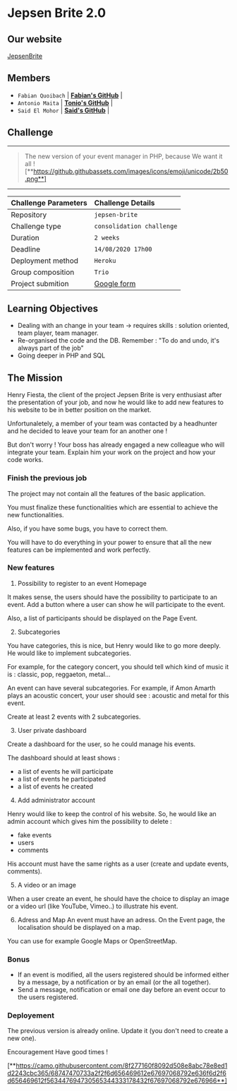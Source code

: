 # Jepsen Brite 2.0



## Our website

[JepsenBrite](https://jepsen-brite-mifato.herokuapp.com/)

## Members

- `Fabian Quoibach` | [**Fabian's GitHub**](https://github.com/fabquo) |
- `Antonio Maita` | [**Tonio's GitHub**](https://github.com/AntonioMaita) |
- `Said El Mohor` | [**Said's GitHub**](https://github.com/said956) |

## Challenge
---

> The new version of your event manager in PHP, because We want it all ! [**https://github.githubassets.com/images/icons/emoji/unicode/2b50.png**]

---

| Challenge Parameters | Challenge Details                                                                                                  |
| :------------------- | :----------------------------------------------------------------------------------------------------------------- |
| Repository           | `jepsen-brite`                                                                                                     |
| Challenge type       | `consolidation challenge`                                                                                               |
| Duration             | `2 weeks`                                                                                                          |
| Deadline             | `14/08/2020 17h00`                                                                                                 |
| Deployment method    | `Heroku`                                                                                                           |
| Group composition    | `Trio`                                                                                                             |
| Project submition    | [Google form](https://docs.google.com/forms/d/e/1FAIpQLSdmQOR8kTzT5nJfekyvcMl98AXfZ9BYQXxD38wb341Rwwql2w/viewform) |

## Learning Objectives

- Dealing with an change in your team -> requires skills : solution oriented, team player, team manager.
- Re-organised the code and the DB. Remember : "To do and undo, it's always part of the job"
- Going deeper in PHP and SQL

## The Mission

Henry Fiesta, the client of the project Jepsen Brite is very enthusiast after the presentation of your job, and now he would like to add new features to his website to be in better position on the market.

Unfortunaletely, a member of your team was contacted by a headhunter and he decided to leave your team for an another one !

But don't worry ! Your boss has already engaged a new colleague who will integrate your team. Explain him your work on the project and how your code works.

### Finish the previous job

The project may not contain all the features of the basic application.

You must finalize these functionalities which are essential to achieve the new functionalities.

Also, if you have some bugs, you have to correct them.

You will have to do everything in your power to ensure that all the new features can be implemented and work perfectly.

### New features



1.  Possibility to register to an event Homepage

It makes sense, the users should have the possibility to participate to an event. Add a button where a user can show he will participate to the event.

Also, a list of participants should be displayed on the Page Event.

2. Subcategories

You have categories, this is nice, but Henry would like to go more deeply. He would like to implement subcategories.

For example, for the category concert, you should tell which kind of music it is : classic, pop, reggaeton, metal...

An event can have several subcategories. For example, if Amon Amarth plays an acoustic concert, your user should see : acoustic and metal for this event.

Create at least 2 events with 2 subcategories.

3.  User private dashboard

Create a dashboard for the user, so he could manage his events.

The dashboard should at least shows :
- a list of events he will participate
- a list of events he participated
- a list of events he created 
 
 4. Add administrator account

 Henry would like to keep the control of his website. So, he would like an admin account which gives him the possibility to delete :

- fake events
- users
- comments

His account must have the same rights as a user (create and update events, comments).

5. A video or an image

When a user create an event, he should have the choice to display an image or a video url (like YouTube, Vimeo..) to illustrate his event.

6. Adress and Map
An event must have an adress. On the Event page, the localisation should be displayed on a map.

You can use for example Google Maps or OpenStreetMap.

### Bonus

 - If an event is modified, all the users registered should be informed either by a message, by a notification or by an email (or the all together).
 - Send a message, notification or email one day before an event occur to the users registered.

### Deployement

The previous version is already online. Update it (you don't need to create a new one).

Encouragement
Have good times !

[**https://camo.githubusercontent.com/8f277160f8092d508e8abc78e8ed1d2243cbc365/68747470733a2f2f6d656469612e67697068792e636f6d2f6d656469612f563447694730565344333178432f67697068792e676966**]
